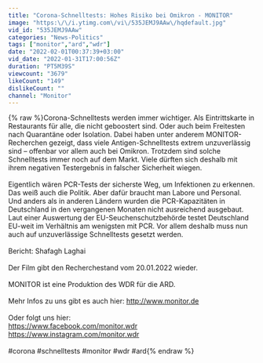 ```yaml
---
title: "Corona-Schnelltests: Hohes Risiko bei Omikron - MONITOR"
image: "https:\/\/i.ytimg.com\/vi\/535JEMJ9AAw\/hqdefault.jpg"
vid_id: "535JEMJ9AAw"
categories: "News-Politics"
tags: ["monitor","ard","wdr"]
date: "2022-02-01T00:37:39+03:00"
vid_date: "2022-01-31T17:00:56Z"
duration: "PT5M39S"
viewcount: "3679"
likeCount: "149"
dislikeCount: ""
channel: "Monitor"
---
```

{% raw %}Corona-Schnelltests werden immer wichtiger. Als Eintrittskarte in Restaurants für alle, die nicht geboostert sind. Oder auch beim Freitesten nach Quarantäne oder Isolation. Dabei haben unter anderem MONITOR-Recherchen gezeigt, dass viele Antigen-Schnelltests extrem unzuverlässig sind – offenbar vor allem auch  bei Omikron. Trotzdem sind solche Schnelltests immer noch auf dem Markt. Viele dürften sich deshalb mit ihrem negativen Testergebnis in falscher Sicherheit wiegen. <br /><br />Eigentlich wären PCR-Tests der sicherste Weg, um Infektionen zu erkennen. Das weiß auch die Politik. Aber dafür braucht man Labore und Personal. Und anders als in anderen Ländern wurden die PCR-Kapazitäten in Deutschland in den vergangenen Monaten nicht ausreichend ausgebaut. Laut einer Auswertung der EU-Seuchenschutzbehörde testet Deutschland EU-weit im Verhältnis am wenigsten mit PCR. Vor allem deshalb muss nun auch auf unzuverlässige Schnelltests gesetzt werden. <br /><br />Bericht: Shafagh Laghai <br /><br />Der Film gibt den Recherchestand vom 20.01.2022 wieder. <br /><br />MONITOR ist eine Produktion des WDR für die ARD. <br /><br />Mehr Infos zu uns gibt es auch hier: <a rel="nofollow" target="blank" href="http://www.monitor.de">http://www.monitor.de</a> <br /><br />Oder folgt uns hier: <br /><a rel="nofollow" target="blank" href="https://www.facebook.com/monitor.wdr">https://www.facebook.com/monitor.wdr</a> <br /><a rel="nofollow" target="blank" href="https://www.instagram.com/monitor.wdr">https://www.instagram.com/monitor.wdr</a> <br /><br />#corona #schnelltests #monitor #wdr #ard{% endraw %}
